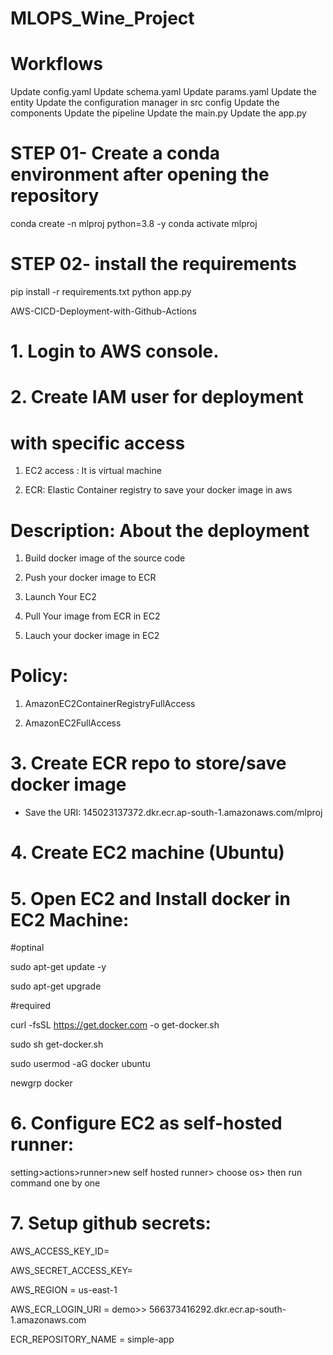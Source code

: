 # MLOPS_Wine_Project

# Workflows
Update config.yaml
Update schema.yaml
Update params.yaml
Update the entity
Update the configuration manager in src config
Update the components
Update the pipeline
Update the main.py
Update the app.py



# STEP 01- Create a conda environment after opening the repository

conda create -n mlproj python=3.8 -y
conda activate mlproj


# STEP 02- install the requirements

pip install -r requirements.txt
python app.py




AWS-CICD-Deployment-with-Github-Actions

# 1. Login to AWS console.

# 2. Create IAM user for deployment

# with specific access

1. EC2 access : It is virtual machine

2. ECR: Elastic Container registry to save your docker image in aws


# Description: About the deployment

1. Build docker image of the source code

2. Push your docker image to ECR

3. Launch Your EC2 

4. Pull Your image from ECR in EC2

5. Lauch your docker image in EC2

# Policy:

1. AmazonEC2ContainerRegistryFullAccess

2. AmazonEC2FullAccess

# 3. Create ECR repo to store/save docker image

- Save the URI: 145023137372.dkr.ecr.ap-south-1.amazonaws.com/mlproj

# 4. Create EC2 machine (Ubuntu)

# 5. Open EC2 and Install docker in EC2 Machine:

#optinal

sudo apt-get update -y

sudo apt-get upgrade

#required

curl -fsSL https://get.docker.com -o get-docker.sh

sudo sh get-docker.sh

sudo usermod -aG docker ubuntu

newgrp docker

# 6. Configure EC2 as self-hosted runner:

setting>actions>runner>new self hosted runner> choose os> then run command one by one

# 7. Setup github secrets:

AWS_ACCESS_KEY_ID=

AWS_SECRET_ACCESS_KEY=

AWS_REGION = us-east-1

AWS_ECR_LOGIN_URI = demo>>  566373416292.dkr.ecr.ap-south-1.amazonaws.com

ECR_REPOSITORY_NAME = simple-app